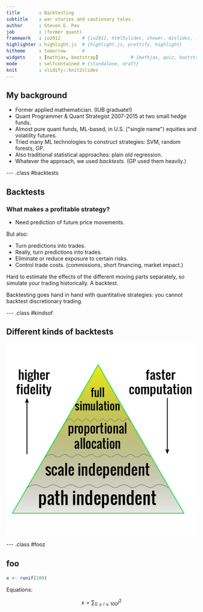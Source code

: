 ```yaml
---
title       : Backtesting
subtitle    : war stories and cautionary tales.
author      : Steven E. Pav
job         : (former quant)
framework   : io2012        # {io2012, html5slides, shower, dzslides, ...}
highlighter : highlight.js  # {highlight.js, prettify, highlight}
hitheme     : tomorrow      # 
widgets     : [mathjax, bootstrap]            # {mathjax, quiz, bootstrap}
mode        : selfcontained # {standalone, draft}
knit        : slidify::knit2slides
---
```


## My background

* Former applied mathematician. (IUB graduate!)
* Quant Programmer & Quant Strategist 2007-2015 at 
two small hedge funds.
* Almost pure quant funds, ML-based, in U.S. ("single name") equities and
volatility futures.
* Tried many ML technologies to construct strategies: SVM, random forests, 
GP.
* Also traditional statistical approaches: plain old regression.
* Whatever the approach, we used _backtests_. (GP used them heavily.)

--- .class #backtests

## Backtests

### What makes a profitable strategy?

* Need prediction of future price movements.

But also:

* Turn predictions into trades.
* Really, turn predictions into trades.
* Eliminate or reduce exposure to certain risks.
* Control trade costs. (commissions, short financing, market impact.)

Hard to estimate the effects of the different moving parts separately, so
simulate your trading historically. A backtest.

Backtesting goes hand in hand with quantitative strategies: you cannot backtest
discretionary trading.

--- .class #kindsof

## Different kinds of backtests


![](./backtests.png)



--- .class #fooz

## foo



```r
x <- runif(100)
```

Equations:

$$
x = \sum_{0 \le i \le 100} i^2
$$


